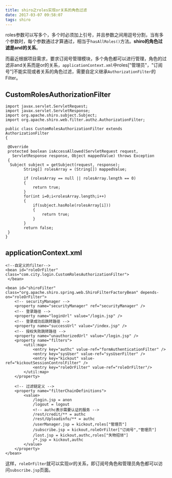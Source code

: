 ```yaml
---
title: shiro之roles实现or关系的角色过滤
date: 2017-03-07 09:58:07
tags: shiro
---
```


roles参数可以写多个，多个时必须加上引号，并且参数之间用逗号分割，当有多个参数时，每个参数通过才算通过，相当于`hasAllRoles()`方法。**shiro的角色过滤是and的关系**。

而最近根据项目需求，要求订阅号管理模块，多个角色都可以进行管理，角色的过滤非and关系而是or的关系，`applicationContext.xml`中roles["管理员"，"订阅号"]不能实现或者关系的角色过滤，需要自定义继承`AuthorizationFilter`的Filter。
## CustomRolesAuthorizationFilter

    import javax.servlet.ServletRequest;
    import javax.servlet.ServletResponse;
    import org.apache.shiro.subject.Subject;
    import org.apache.shiro.web.filter.authz.AuthorizationFilter;

    public class CustomRolesAuthorizationFilter extends AuthorizationFilter
    {

     @Override
     protected boolean isAccessAllowed(ServletRequest request,
       ServletResponse response, Object mappedValue) throws Exception
     {
      Subject subject = getSubject(request, response);  
            String[] rolesArray = (String[]) mappedValue;  
      
            if (rolesArray == null || rolesArray.length == 0) 
            {  
                return true;  
            }  
            for(int i=0;i<rolesArray.length;i++)
            {
                if(subject.hasRole(rolesArray[i]))
                {  
                    return true;  
                }  
            }  
            return false;  
     }
    }
## applicationContext.xml

    <!--自定义的filter-->
    <bean id="roleOrFilter" class="com.city.login.CustomRolesAuthorizationFilter"> 
     </bean>

    <bean id="shiroFilter" class="org.apache.shiro.spring.web.ShiroFilterFactoryBean" depends-on="roleOrFilter">
    	<!-- securityManager -->
    	<property name="securityManager" ref="securityManager" />
    	<!-- 登录路径 -->
    	<property name="loginUrl" value="/login.jsp" />
    	<!-- 登录成功后跳转路径 -->
    	<property name="successUrl" value="/index.jsp" />
    	<!-- 授权失败跳转路径 -->
    	<property name="unauthorizedUrl" value="/login.jsp" />
    	<property name="filters">
    		<util:map>
    			<entry key="authc" value-ref="formAuthenticationFilter" />
    			<entry key="sysUser" value-ref="sysUserFilter" />
    			<entry key="kickout" value-ref="kickoutSessionControlFilter" />
    			<entry key="roleOrFilter" value-ref="roleOrFilter"/>
    		</util:map>
    	</property>

    	<!-- 过滤链定义 -->
    	<property name="filterChainDefinitions">
    		<value>
    			/login.jsp = anon
    			/logout = logout 
    			<!-- authc表示需要认证的服务 -->
    			/rest/credit/** = authc 
    			/rest/Uploadinfo/** = authc
    			/userManager.jsp = kickout,roles["管理员"]
    			/subscribe.jsp = kickout,roleOrFilter["订阅号","管理员"]
    			/lost.jsp = kickout,authc,roles["失物招领"]
    			/*.jsp = kickout,authc
    		</value>
    	</property>
    </bean>
这样，`roleOrFilter`就可以实现or的关系，即订阅号角色和管理员角色都可以访问`subscribe.jsp`页面。